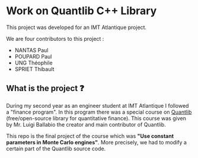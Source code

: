 
# Work on Quantlib C++ Library

This project was developed for an IMT Atlantique project.  

We are four contributors to this project :  

* NANTAS Paul
* POUPARD Paul
* UNG Théophile
* SPRIET Thibault

## What is the project ❓  

During my second year as an engineer student at IMT Atlantique I followed a "finance program". In this program there was a special course on [Quantlib](https://www.quantlib.org) (free/open-source library for quantitative finance). This course was given by Mr. Luigi Ballabio the creator and main contributor of Quantlib.  

This repo is the final project of the course which was **"Use constant parameters in Monte Carlo engines"**. More precisely, we had to modify a certain part of the Quantlib source code.

